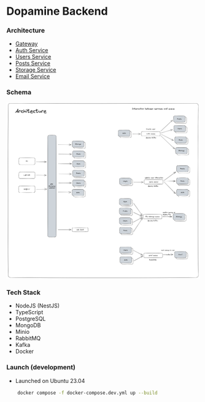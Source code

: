 # Dopamine Backend

### Architecture

- [Gateway](gateway/README.md)
- [Auth Service](microservices/auth-service/README.md)
- [Users Service](microservices/users-service/README.md)
- [Posts Service](microservices/posts-service/README.md)
- [Storage Service](microservices/storage-service/README.md)
- [Email Service](microservices/email-service/README.md)

### Schema

![architecture](docs/architecture/architecture.png)


### Tech Stack

- NodeJS (NestJS)
- TypeScript
- PostgreSQL
- MongoDB
- Minio
- RabbitMQ
- Kafka
- Docker

### Launch (development)

- Launched on Ubuntu 23.04

``` bash
    docker compose -f docker-compose.dev.yml up --build
```
